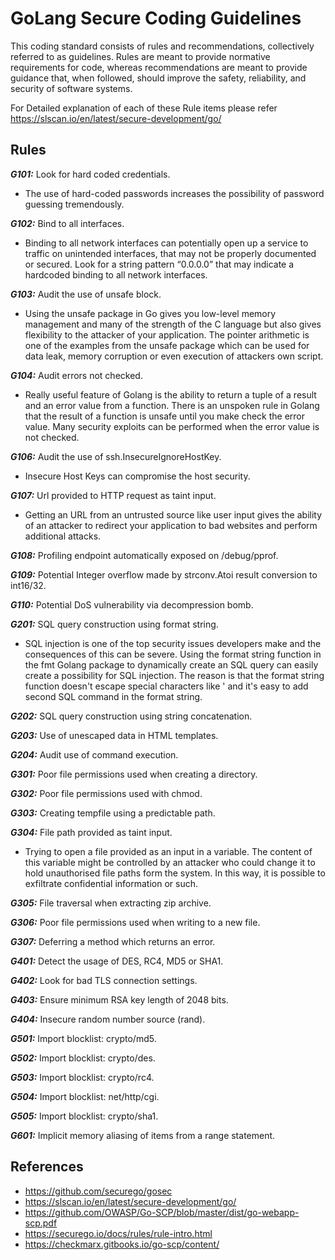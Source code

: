 # GoLang Secure Coding Guidelines  

This coding standard consists of rules and recommendations, collectively referred to as guidelines. Rules are meant to provide normative requirements for code, whereas recommendations are meant to provide guidance that, when followed, should improve the safety, reliability, and security of software systems.  

For Detailed explanation of each of these Rule items please refer https://slscan.io/en/latest/secure-development/go/

## Rules

***G101:*** Look for hard coded credentials.
- The use of hard-coded passwords increases the possibility of password guessing tremendously. 

***G102:*** Bind to all interfaces.
- Binding to all network interfaces can potentially open up a service to traffic on unintended interfaces, that may not be properly documented or secured. Look for a string pattern “0.0.0.0” that may indicate a hardcoded binding to all network interfaces. 

***G103:*** Audit the use of unsafe block.  
- Using the unsafe package in Go gives you low-level memory management and many of the strength of the C language but also gives flexibility to the attacker of your application. The pointer arithmetic is one of the examples from the unsafe package which can be used for data leak, memory corruption or even execution of attackers own script. 

***G104:*** Audit errors not checked.  
- Really useful feature of Golang is the ability to return a tuple of a result and an error value from a function. There is an unspoken rule in Golang that the result of a function is unsafe until you make check the error value. Many security exploits can be performed when the error value is not checked. 

***G106:*** Audit the use of ssh.InsecureIgnoreHostKey.  
- Insecure Host Keys can compromise the host security.  

***G107:*** Url provided to HTTP request as taint input.  
- Getting an URL from an untrusted source like user input gives the ability of an attacker to redirect your application to bad websites and perform additional attacks.  

***G108:*** Profiling endpoint automatically exposed on /debug/pprof.  

***G109:*** Potential Integer overflow made by strconv.Atoi result conversion to int16/32.  

***G110:*** Potential DoS vulnerability via decompression bomb.  

***G201:*** SQL query construction using format string.  
- SQL injection is one of the top security issues developers make and the consequences of this can be severe. Using the format string function in the fmt Golang package to dynamically create an SQL query can easily create a possibility for SQL injection. The reason is that the format string function doesn't escape special characters like ' and it's easy to add second SQL command in the format string. 

***G202:*** SQL query construction using string concatenation.  

***G203:*** Use of unescaped data in HTML templates.  

***G204:*** Audit use of command execution.  

***G301:*** Poor file permissions used when creating a directory.  

***G302:*** Poor file permissions used with chmod.  

***G303:*** Creating tempfile using a predictable path.  

***G304:*** File path provided as taint input. 
- Trying to open a file provided as an input in a variable. The content of this variable might be controlled by an attacker who could change it to hold unauthorised file paths form the system. In this way, it is possible to exfiltrate confidential information or such.  

***G305:*** File traversal when extracting zip archive.  

***G306:*** Poor file permissions used when writing to a new file.  

***G307:*** Deferring a method which returns an error.  

***G401:*** Detect the usage of DES, RC4, MD5 or SHA1.  

***G402:*** Look for bad TLS connection settings.  

***G403:*** Ensure minimum RSA key length of 2048 bits.  

***G404:*** Insecure random number source (rand).  

***G501:*** Import blocklist: crypto/md5.  

***G502:*** Import blocklist: crypto/des.  

***G503:*** Import blocklist: crypto/rc4.  

***G504:*** Import blocklist: net/http/cgi.  

***G505:*** Import blocklist: crypto/sha1.  

***G601:*** Implicit memory aliasing of items from a range statement.  

## References
- https://github.com/securego/gosec
- https://slscan.io/en/latest/secure-development/go/
- https://github.com/OWASP/Go-SCP/blob/master/dist/go-webapp-scp.pdf
- https://securego.io/docs/rules/rule-intro.html
- https://checkmarx.gitbooks.io/go-scp/content/
